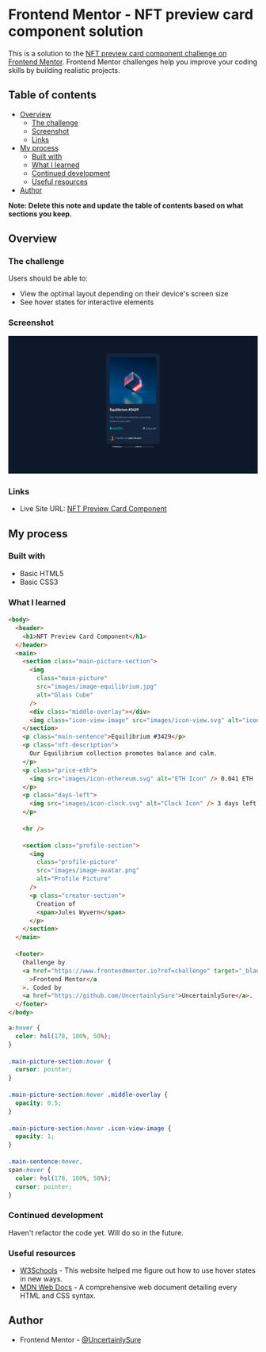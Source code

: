 # Frontend Mentor - NFT preview card component solution

This is a solution to the [NFT preview card component challenge on Frontend Mentor](https://www.frontendmentor.io/challenges/nft-preview-card-component-SbdUL_w0U). Frontend Mentor challenges help you improve your coding skills by building realistic projects.

## Table of contents

- [Overview](#overview)
  - [The challenge](#the-challenge)
  - [Screenshot](#screenshot)
  - [Links](#links)
- [My process](#my-process)
  - [Built with](#built-with)
  - [What I learned](#what-i-learned)
  - [Continued development](#continued-development)
  - [Useful resources](#useful-resources)
- [Author](#author)

**Note: Delete this note and update the table of contents based on what sections you keep.**

## Overview

### The challenge

Users should be able to:

- View the optimal layout depending on their device's screen size
- See hover states for interactive elements

### Screenshot

![](nft-preview-card-component.png)

### Links

- Live Site URL: [NFT Preview Card Component](https://kh-ray.github.io/NFT-Preview-Card-Component/)

## My process

### Built with

- Basic HTML5
- Basic CSS3

### What I learned

```html
<body>
  <header>
    <h1>NFT Preview Card Component</h1>
  </header>
  <main>
    <section class="main-picture-section">
      <img
        class="main-picture"
        src="images/image-equilibrium.jpg"
        alt="Glass Cube"
      />
      <div class="middle-overlay"></div>
      <img class="icon-view-image" src="images/icon-view.svg" alt="icon-view" />
    </section>
    <p class="main-sentence">Equilibrium #3429</p>
    <p class="nft-description">
      Our Equilibrium collection promotes balance and calm.
    </p>
    <p class="price-eth">
      <img src="images/icon-ethereum.svg" alt="ETH Icon" /> 0.041 ETH
    </p>
    <p class="days-left">
      <img src="images/icon-clock.svg" alt="Clock Icon" /> 3 days left
    </p>

    <hr />

    <section class="profile-section">
      <img
        class="profile-picture"
        src="images/image-avatar.png"
        alt="Profile Picture"
      />
      <p class="creator-section">
        Creation of
        <span>Jules Wyvern</span>
      </p>
    </section>
  </main>

  <footer>
    Challenge by
    <a href="https://www.frontendmentor.io?ref=challenge" target="_blank"
      >Frontend Mentor</a
    >. Coded by
    <a href="https://github.com/UncertainlySure">UncertainlySure</a>.
  </footer>
</body>
```

```css
a:hover {
  color: hsl(178, 100%, 50%);
}

.main-picture-section:hover {
  cursor: pointer;
}

.main-picture-section:hover .middle-overlay {
  opacity: 0.5;
}

.main-picture-section:hover .icon-view-image {
  opacity: 1;
}

.main-sentence:hover,
span:hover {
  color: hsl(178, 100%, 50%);
  cursor: pointer;
}
```

### Continued development

Haven't refactor the code yet. Will do so in the future.

### Useful resources

- [W3Schools](https://www.w3schools.com/default.asp) - This website helped me figure out how to use hover states in new ways.
- [MDN Web Docs](https://www.example.com) - A comprehensive web document detailing every HTML and CSS syntax.

## Author

- Frontend Mentor - [@UncertainlySure](https://www.frontendmentor.io/profile/UncertainlySure)
